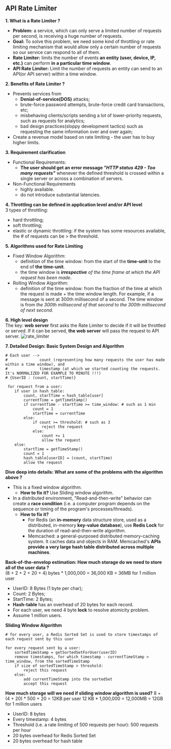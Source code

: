 ## API Rate Limiter

**1. What is a Rate Limiter ?**
- **Problem:** a service, which can only serve a limited number of requests per second, is receiving a huge number of requests.
- **Goal:** To solve this problem, we need some kind of throttling or rate limiting mechanism that would allow only a certain number of requests so our service can respond to all of them.
- **Rate Limiter:** limits the number of events **an entity (user, device, IP, etc.)** can perform **in a particular time window**.
- **API Rate Limiter:** Limit the number of requests an entity can send to an API(or API server) within a time window.

**2. Benefits of Rate Limiter ?**
- Prevents services from
  - **Denial-of-service(DOS)** attacks;
  - brute-force password attempts, brute-force credit card transactions, etc;
  - misbehaving clients/scripts sending a lot of lower-priority requests, such as requests for analytics;
  - bad design practices(sloppy development tactics) such as requesting the same information over and over again;
- Create a revenue model based on rate limiting - the user has to buy higher limits.

**3. Requirement clarification**
- Functional Requirements:
  - **The user should get an error message _"HTTP status 429 - Too many requests"_** whenever the defined threshold is crossed within a single server or across a combination of servers.
- Non-Functional Requirements
  - highly available.
  - do not introduce substantial latencies.

**4. Throttling can be defined in application level and/or API level**  
3 types of throttling:
- hard throttling;
- soft throttling;
- elastic or dynamic throttling: if the system has some resources available, the # of requests can be > the threshold.

**5. Algorithms used for Rate Limiting**
- Fixed Window Algorithm: 
  - definition of the time window: from the start of the **time-unit** to the end of **the time-unit**.  
  - the time window is _**irrespective** of the time frame at which the API request has been made_.
- Rolling Window Algorithm:
  - definition of the time window: from the fraction of the time at which the request is made + the time window length. For example, if a message is sent at 300th millisecond of a second. The time window is from _the 300th millisecond of that second_ to _the 300th millisecond of next second._

**6. High level design**  
The key: **web server** first asks the Rate Limiter to decide if it will be throttled or served. If it can be served, **the web server** will pass the request to API server.
![rate_limiter](https://user-images.githubusercontent.com/26174882/151849772-5be8dcae-c2ff-4d3a-961d-561c0f712cfa.png)

**7. Detailed Design: Basic System Design and Algorithm**

```
# Each user --> 
#              count (representing how many requests the user has made within a time window), and
#              timestamp (at which we started counting the requests. It's NORMALIZED FOR EXAMPLE TO MINUTE !!!)
# {UserID : (count, startTime)}
 
 for request from a user:
    if user in hash_table:
        count, startTime = hash_table[user]
        currentTime = getTimeStamp()
        if currentTime - startTime >= time_window: # such as 1 min
            count = 1
            startTime = currentTime
        else:
            if count >= threshold: # such as 3
                reject the request
            else:
                count += 1
                allow the request
    else:
        startTime = getTimeStamp()
        count = 1
        hash_table[userID] = (count, startTime)
        allow the request
```

**Dive deep into details: What are some of the problems with the algorithm above ?**  
- This is a fixed window algorithm.
  - **How to fix it?** Use Sliding window algorithm.
- In a distributed environment, "Read-and-then-write" behavior can create a **race condition** (i.e. a computer program depends on the sequence or timing of the program's processes/threads).
  - **How to fix it?**
    - For Redis (an **in-memory** data structure store, used as a distributed, in-memory **key-value database**), use **Redis Lock** for the duration of read-and-then-write algorithm.
    - Memcached: a general-purposed distributed memory-caching system. It caches data and objects in RAM. Memcached's **APIs provide a very large hash table distributed across multiple machines**.

**Back-of-the-envelop estimation: How much storage do we need to store all of the user data ?**  
(8 + 2 + 2 + 20 + 4) bytes * 1,000,000 = 36,000 KB = 36MB for 1 million user
- UserID: 8 Bytes (1 byte per char);
- Count: 2 Bytes;
- StartTime: 2 Bytes;
- **Hash-table** has an overhead of 20 bytes for each record.
- For each user, we need 4 byte **lock** to resolve atomicity problem.
- Assume 1 million users.

**Sliding Window Algorithm**
```
# for every user, a Redis Sorted Set is used to store timestamps of each request sent by this user

for every request sent by a user:
    sortedTimeStamp = getSortedSetForUser(userID)
    remove timestamps, for which timestamp - currentTimeStamp > time_window, from the sortedTimeStamp
    if size of sortedTimeStamp > threshold:
        reject this request
    else:
        add currentTimeStamp into the sortedSet
        accept this request
```

**How much storage will we need if sliding window algorithm is used?**
8 + (4 + 20) * 500 + 20 = 12KB per user
12 KB * 1,000,000 = 12,000MB = 12GB for 1 million users
- UserID: 8 bytes
- Every timestamp: 4 bytes
- Threshold (i.e. a rate limiting of 500 requests per hour): 500 requests per hour
- 20 bytes overhead for Redis Sorted Set
- 20 bytes overhead for hash table
